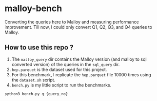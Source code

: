 # malloy-bench

Converting the queries [here](https://github.com/RumbleDB/iris-hep-benchmark-bigquery/tree/master/queries) to Malloy and measuring performance improvement. 
Till now, I could only convert Q1, Q2, Q3, and Q4 queries to Malloy.

## How to use this repo ?

1. The `malloy_query` dir contains the Malloy version (and malloy to sql converted version) of the queries in the `sql_query` dir.
2. `hep.parquet` is the dataset used for this project.
3. For this benchmark, I replicate the `hep.parquet` file 10000 times using the `dataset.sh` script.
4. `bench.py` is my little script to run the benchmarks.
```bash
python3 bench.py q {query_no}
```
